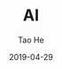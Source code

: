 ---
title: AI
author: Tao He
date: 2019-04-29
category: Jekyll
layout: post
cover : https://github.com/user-attachments/assets/bd8d79df-636c-4999-9be8-7f46ce9c4e8d
---